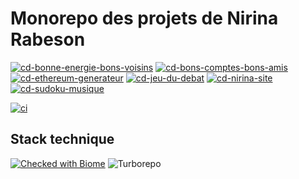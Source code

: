 # Monorepo des projets de Nirina Rabeson


[![cd-bonne-energie-bons-voisins](https://github.com/Seboran/monorepo/actions/workflows/cd-bonne-energie.yaml/badge.svg)](https://github.com/Seboran/monorepo/actions/workflows/cd-bonne-energie.yaml)
[![cd-bons-comptes-bons-amis](https://github.com/Seboran/monorepo/actions/workflows/cd-bons-comptes-bons-amis.yaml/badge.svg)](https://github.com/Seboran/monorepo/actions/workflows/cd-bons-comptes-bons-amis.yaml)
[![cd-ethereum-generateur](https://github.com/Seboran/monorepo/actions/workflows/cd-ethereum-generateur.yaml/badge.svg)](https://github.com/Seboran/monorepo/actions/workflows/cd-ethereum-generateur.yaml)
[![cd-jeu-du-debat](https://github.com/Seboran/monorepo/actions/workflows/cd-jeu-du-debat.yaml/badge.svg)](https://github.com/Seboran/monorepo/actions/workflows/cd-jeu-du-debat.yaml)
[![cd-nirina-site](https://github.com/Seboran/monorepo/actions/workflows/cd-site.yaml/badge.svg)](https://github.com/Seboran/monorepo/actions/workflows/cd-site.yaml)
[![cd-sudoku-musique](https://github.com/Seboran/monorepo/actions/workflows/cd-sudoku-musique.yaml/badge.svg)](https://github.com/Seboran/monorepo/actions/workflows/cd-sudoku-musique.yaml)

[![ci](https://github.com/Seboran/monorepo/actions/workflows/ci.yaml/badge.svg)](https://github.com/Seboran/monorepo/actions/workflows/ci.yaml)

## Stack technique

[![Checked with Biome](https://img.shields.io/badge/Checked_with-Biome-60a5fa?style=flat&logo=biome)](https://biomejs.dev)
![Turborepo](https://img.shields.io/badge/Turborepo-%230F0813.svg?style=for-the-badge&logo=Turborepo&logoColor=white)
